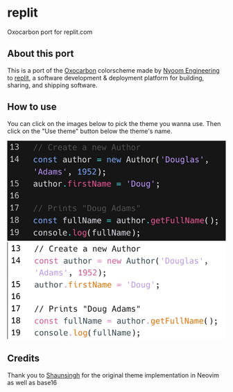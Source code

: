 # replit
Oxocarbon port for replit.com

## About this port
This is a port of the [Oxocarbon](https://github.com/nyoom-engineering/oxocarbon) colorscheme made by [Nyoom Engineering](https://github.com/nyoom-engineering) to [replit](https://replit.com), a software development & deployment platform for building, sharing, and shipping software.

## How to use
You can click on the images below to pick the theme you wanna use. Then click on the "Use theme" button below the theme's name.

<a target="_blank" href="https://replit.com/theme/@xStormyy/oxocarbon-dark">
  <img src="images/dark_mode_screenshot.jpg"></img>
</a>
<a target="_blank" href="https://replit.com/theme/@xStormyy/oxocarbon-light">
  <img src="images/light_mode_screenshot.jpg"></img>
</a>


## Credits
Thank you to [Shaunsingh](https://github.com/shaunsingh) for the original theme implementation in Neovim as well as base16
